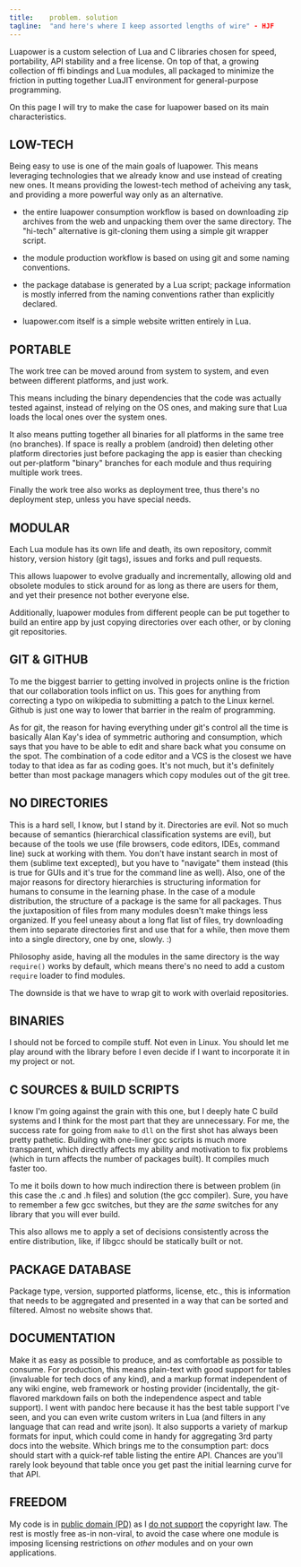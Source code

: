 ```yaml
---
title:    problem. solution
tagline:  "and here's where I keep assorted lengths of wire" - HJF
---
```


Luapower is a custom selection of Lua and C libraries chosen for speed,
portability, API stability and a free license. On top of that, a growing
collection of ffi bindings and Lua modules, all packaged to minimize the
friction in putting together LuaJIT environment for general-purpose
programming.

On this page I will try to make the case for luapower based on its main
characteristics.

## LOW-TECH

Being easy to use is one of the main goals of luapower. This means leveraging
technologies that we already know and use instead of creating new ones.
It means providing the lowest-tech method of acheiving any task, and
providing a more powerful way only as an alternative.

  * the entire luapower consumption workflow is based on downloading
  zip archives from the web and unpacking them over the same directory.
  The "hi-tech" alternative is git-cloning them using a simple git wrapper
  script.

  * the module production workflow is based on using git and some naming
  conventions.

  * the package database is generated by a Lua script; package information
  is mostly inferred from the naming conventions rather than explicitly
  declared.

  * luapower.com itself is a simple website written entirely in Lua.

## PORTABLE

The work tree can be moved around from system to system, and even between
different platforms, and just work.

This means including the binary dependencies that the code was actually
tested against, instead of relying on the OS ones, and making sure that Lua
loads the local ones over the system ones.

It also means putting together all binaries for all platforms in the same
tree (no branches). If space is really a problem (android) then deleting
other platform directories just before packaging the app is easier than
checking out per-platform "binary" branches for each module and thus
requiring multiple work trees.

Finally the work tree also works as deployment tree, thus there's no
deployment step, unless you have special needs.

## MODULAR

Each Lua module has its own life and death, its own repository, commit
history, version history (git tags), issues and forks and pull requests.

This allows luapower to evolve gradually and incrementally, allowing old and
obsolete modules to stick around for as long as there are users for them,
and yet their presence not bother everyone else.

Additionally, luapower modules from different people can be put together to
build an entire app by just copying directories over each other, or by
cloning git repositories.

## GIT & GITHUB

To me the biggest barrier to getting involved in projects online is the
friction that our collaboration tools inflict on us. This goes for anything
from correcting a typo on wikipedia to submitting a patch to the Linux kernel.
Github is just one way to lower that barrier in the realm of programming.

As for git, the reason for having everything under git's control all the time
is basically Alan Kay's idea of symmetric authoring and consumption, which
says that you have to be able to edit and share back what you consume on the
spot. The combination of a code editor and a VCS is the closest we have today
to that idea as far as coding goes. It's not much, but it's definitely better
than most package managers which copy modules out of the git tree.

## NO DIRECTORIES

This is a hard sell, I know, but I stand by it. Directories are evil. Not so
much because of semantics (hierarchical classification systems are evil),
but because of the tools we use (file browsers, code editors, IDEs, command
line) suck at working with them. You don't have instant search in most of them
(sublime text excepted), but you have to "navigate" them instead (this is
true for GUIs and it's true for the command line as well). Also, one of the
major reasons for directory hierarchies is structuring information for humans
to consume in the learning phase. In the case of a module distribution, the
structure of a package is the same for all packages. Thus the juxtaposition
of files from many modules doesn't make things less organized. If you feel
uneasy about a long flat list of files, try downloading them into separate
directories first and use that for a while, then move them into a single
directory, one by one, slowly. :)

Philosophy aside, having all the modules in the same directory is the way
`require()` works by default, which means there's no need to add a custom
`require` loader to find modules.

The downside is that we have to wrap git to work with overlaid repositories.

## BINARIES

I should not be forced to compile stuff. Not even in Linux. You should let me
play around with the library before I even decide if I want to incorporate it
in my project or not.

## C SOURCES & BUILD SCRIPTS

I know I'm going against the grain with this one, but I deeply hate C build
systems and I think for the most part that they are unnecessary. For me, the
success rate for going from `make` to `dll` on the first shot has always been
pretty pathetic. Building with one-liner gcc scripts is much more transparent,
which directly affects my ability and motivation to fix problems (which in
turn affects the number of packages built). It compiles much faster too.

To me it boils down to how much indirection there is between problem (in this
case the .c and .h files) and solution (the gcc compiler). Sure, you have to
remember a few gcc switches, but they are _the same_ switches for any library
that you will ever build.

This also allows me to apply a set of decisions consistently across the
entire distribution, like, if libgcc should be statically built or not.

## PACKAGE DATABASE

Package type, version, supported platforms, license, etc., this is information
that needs to be aggregated and presented in a way that can be sorted and
filtered. Almost no website shows that.

## DOCUMENTATION

Make it as easy as possible to produce, and as comfortable as possible to
consume. For production, this means plain-text with good support for tables
(invaluable for tech docs of any kind), and a markup format independent of
any wiki engine, web framework or hosting provider (incidentally, the
git-flavored markdown fails on both the independence aspect and table
support). I went with pandoc here because it has the best table support
I've seen, and you can even write custom writers in Lua (and filters in any
language that can read and write json). It also supports a variety of markup
formats for input, which could come in handy for aggregating 3rd party docs
into the website. Which brings me to the consumption part: docs should start
with a quick-ref table listing the entire API. Chances are you'll rarely look
beyound that table once you get past the initial learning curve for that API.

## FREEDOM

My code is in [public domain (PD)](http://unlicense.org/) as I
[do not support][against ip] the copyright law. The rest is mostly free as-in
non-viral, to avoid the case where one module is imposing licensing
restrictions on _other_ modules and on your own applications.


[against ip]:  http://www.stephankinsella.com/publications/#againstip
